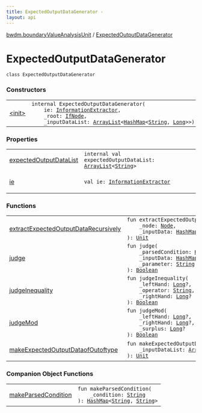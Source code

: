 ```yaml
---
title: ExpectedOutputDataGenerator - 
layout: api
---
```


<div class='api-docs-breadcrumbs'><a href="../index.html">bwdm.boundaryValueAnalysisUnit</a> / <a href="./index.html">ExpectedOutputDataGenerator</a></div>

# ExpectedOutputDataGenerator

<div class="signature"><code><span class="keyword">class </span><span class="identifier">ExpectedOutputDataGenerator</span></code></div>

### Constructors

<table class="api-docs-table">
<tbody>
<tr>
<td markdown="1">

<a href="-init-.html">&lt;init&gt;</a>


</td>
<td markdown="1">
<div class="signature"><code><span class="keyword">internal</span> <span class="identifier">ExpectedOutputDataGenerator</span><span class="symbol">(</span><br/>&nbsp;&nbsp;&nbsp;&nbsp;<span class="parameterName" id="bwdm.boundaryValueAnalysisUnit.ExpectedOutputDataGenerator$<init>(bwdm.informationStore.InformationExtractor, bwdm.informationStore.IfNode, java.util.ArrayList((java.util.HashMap((kotlin.String, kotlin.Long)))))/ie">ie</span><span class="symbol">:</span>&nbsp;<a href="../../bwdm.information-store/-information-extractor/index.html"><span class="identifier">InformationExtractor</span></a><span class="symbol">, </span><br/>&nbsp;&nbsp;&nbsp;&nbsp;<span class="parameterName" id="bwdm.boundaryValueAnalysisUnit.ExpectedOutputDataGenerator$<init>(bwdm.informationStore.InformationExtractor, bwdm.informationStore.IfNode, java.util.ArrayList((java.util.HashMap((kotlin.String, kotlin.Long)))))/_root">_root</span><span class="symbol">:</span>&nbsp;<a href="../../bwdm.information-store/-if-node/index.html"><span class="identifier">IfNode</span></a><span class="symbol">, </span><br/>&nbsp;&nbsp;&nbsp;&nbsp;<span class="parameterName" id="bwdm.boundaryValueAnalysisUnit.ExpectedOutputDataGenerator$<init>(bwdm.informationStore.InformationExtractor, bwdm.informationStore.IfNode, java.util.ArrayList((java.util.HashMap((kotlin.String, kotlin.Long)))))/_inputDataList">_inputDataList</span><span class="symbol">:</span>&nbsp;<a href="http://docs.oracle.com/javase/6/docs/api/java/util/ArrayList.html"><span class="identifier">ArrayList</span></a><span class="symbol">&lt;</span><a href="http://docs.oracle.com/javase/6/docs/api/java/util/HashMap.html"><span class="identifier">HashMap</span></a><span class="symbol">&lt;</span><a href="https://kotlinlang.org/api/latest/jvm/stdlib/kotlin/-string/index.html"><span class="identifier">String</span></a><span class="symbol">,</span>&nbsp;<a href="https://kotlinlang.org/api/latest/jvm/stdlib/kotlin/-long/index.html"><span class="identifier">Long</span></a><span class="symbol">&gt;</span><span class="symbol">&gt;</span><span class="symbol">)</span></code></div>

</td>
</tr>
</tbody>
</table>

### Properties

<table class="api-docs-table">
<tbody>
<tr>
<td markdown="1">

<a href="expected-output-data-list.html">expectedOutputDataList</a>


</td>
<td markdown="1">
<div class="signature"><code><span class="keyword">internal</span> <span class="keyword">val </span><span class="identifier">expectedOutputDataList</span><span class="symbol">: </span><a href="http://docs.oracle.com/javase/6/docs/api/java/util/ArrayList.html"><span class="identifier">ArrayList</span></a><span class="symbol">&lt;</span><a href="https://kotlinlang.org/api/latest/jvm/stdlib/kotlin/-string/index.html"><span class="identifier">String</span></a><span class="symbol">&gt;</span></code></div>

</td>
</tr>
<tr>
<td markdown="1">

<a href="ie.html">ie</a>


</td>
<td markdown="1">
<div class="signature"><code><span class="keyword">val </span><span class="identifier">ie</span><span class="symbol">: </span><a href="../../bwdm.information-store/-information-extractor/index.html"><span class="identifier">InformationExtractor</span></a></code></div>

</td>
</tr>
</tbody>
</table>

### Functions

<table class="api-docs-table">
<tbody>
<tr>
<td markdown="1">

<a href="extract-expected-output-data-recursively.html">extractExpectedOutputDataRecursively</a>


</td>
<td markdown="1">
<div class="signature"><code><span class="keyword">fun </span><span class="identifier">extractExpectedOutputDataRecursively</span><span class="symbol">(</span><br/>&nbsp;&nbsp;&nbsp;&nbsp;<span class="parameterName" id="bwdm.boundaryValueAnalysisUnit.ExpectedOutputDataGenerator$extractExpectedOutputDataRecursively(bwdm.informationStore.Node, java.util.HashMap((kotlin.String, kotlin.Long)))/_node">_node</span><span class="symbol">:</span>&nbsp;<a href="../../bwdm.information-store/-node/index.html"><span class="identifier">Node</span></a><span class="symbol">, </span><br/>&nbsp;&nbsp;&nbsp;&nbsp;<span class="parameterName" id="bwdm.boundaryValueAnalysisUnit.ExpectedOutputDataGenerator$extractExpectedOutputDataRecursively(bwdm.informationStore.Node, java.util.HashMap((kotlin.String, kotlin.Long)))/_inputData">_inputData</span><span class="symbol">:</span>&nbsp;<a href="http://docs.oracle.com/javase/6/docs/api/java/util/HashMap.html"><span class="identifier">HashMap</span></a><span class="symbol">&lt;</span><a href="https://kotlinlang.org/api/latest/jvm/stdlib/kotlin/-string/index.html"><span class="identifier">String</span></a><span class="symbol">,</span>&nbsp;<a href="https://kotlinlang.org/api/latest/jvm/stdlib/kotlin/-long/index.html"><span class="identifier">Long</span></a><span class="symbol">&gt;</span><br/><span class="symbol">)</span><span class="symbol">: </span><a href="https://kotlinlang.org/api/latest/jvm/stdlib/kotlin/-unit/index.html"><span class="identifier">Unit</span></a></code></div>

</td>
</tr>
<tr>
<td markdown="1">

<a href="judge.html">judge</a>


</td>
<td markdown="1">
<div class="signature"><code><span class="keyword">fun </span><span class="identifier">judge</span><span class="symbol">(</span><br/>&nbsp;&nbsp;&nbsp;&nbsp;<span class="parameterName" id="bwdm.boundaryValueAnalysisUnit.ExpectedOutputDataGenerator$judge(java.util.HashMap((kotlin.String, )), java.util.HashMap((kotlin.String, kotlin.Long)), kotlin.String)/_parsedCondition">_parsedCondition</span><span class="symbol">:</span>&nbsp;<a href="http://docs.oracle.com/javase/6/docs/api/java/util/HashMap.html"><span class="identifier">HashMap</span></a><span class="symbol">&lt;</span><a href="https://kotlinlang.org/api/latest/jvm/stdlib/kotlin/-string/index.html"><span class="identifier">String</span></a><span class="symbol">,</span>&nbsp;<a href="https://kotlinlang.org/api/latest/jvm/stdlib/kotlin/-string/index.html"><span class="identifier">String</span></a><span class="symbol">&gt;</span><span class="symbol">, </span><br/>&nbsp;&nbsp;&nbsp;&nbsp;<span class="parameterName" id="bwdm.boundaryValueAnalysisUnit.ExpectedOutputDataGenerator$judge(java.util.HashMap((kotlin.String, )), java.util.HashMap((kotlin.String, kotlin.Long)), kotlin.String)/_inputData">_inputData</span><span class="symbol">:</span>&nbsp;<a href="http://docs.oracle.com/javase/6/docs/api/java/util/HashMap.html"><span class="identifier">HashMap</span></a><span class="symbol">&lt;</span><a href="https://kotlinlang.org/api/latest/jvm/stdlib/kotlin/-string/index.html"><span class="identifier">String</span></a><span class="symbol">,</span>&nbsp;<a href="https://kotlinlang.org/api/latest/jvm/stdlib/kotlin/-long/index.html"><span class="identifier">Long</span></a><span class="symbol">&gt;</span><span class="symbol">, </span><br/>&nbsp;&nbsp;&nbsp;&nbsp;<span class="parameterName" id="bwdm.boundaryValueAnalysisUnit.ExpectedOutputDataGenerator$judge(java.util.HashMap((kotlin.String, )), java.util.HashMap((kotlin.String, kotlin.Long)), kotlin.String)/_parameter">_parameter</span><span class="symbol">:</span>&nbsp;<a href="https://kotlinlang.org/api/latest/jvm/stdlib/kotlin/-string/index.html"><span class="identifier">String</span></a><br/><span class="symbol">)</span><span class="symbol">: </span><a href="https://kotlinlang.org/api/latest/jvm/stdlib/kotlin/-boolean/index.html"><span class="identifier">Boolean</span></a></code></div>

</td>
</tr>
<tr>
<td markdown="1">

<a href="judge-inequality.html">judgeInequality</a>


</td>
<td markdown="1">
<div class="signature"><code><span class="keyword">fun </span><span class="identifier">judgeInequality</span><span class="symbol">(</span><br/>&nbsp;&nbsp;&nbsp;&nbsp;<span class="parameterName" id="bwdm.boundaryValueAnalysisUnit.ExpectedOutputDataGenerator$judgeInequality(kotlin.Long, kotlin.String, kotlin.Long)/_leftHand">_leftHand</span><span class="symbol">:</span>&nbsp;<a href="https://kotlinlang.org/api/latest/jvm/stdlib/kotlin/-long/index.html"><span class="identifier">Long</span></a><span class="symbol">?</span><span class="symbol">, </span><br/>&nbsp;&nbsp;&nbsp;&nbsp;<span class="parameterName" id="bwdm.boundaryValueAnalysisUnit.ExpectedOutputDataGenerator$judgeInequality(kotlin.Long, kotlin.String, kotlin.Long)/_operator">_operator</span><span class="symbol">:</span>&nbsp;<a href="https://kotlinlang.org/api/latest/jvm/stdlib/kotlin/-string/index.html"><span class="identifier">String</span></a><span class="symbol">, </span><br/>&nbsp;&nbsp;&nbsp;&nbsp;<span class="parameterName" id="bwdm.boundaryValueAnalysisUnit.ExpectedOutputDataGenerator$judgeInequality(kotlin.Long, kotlin.String, kotlin.Long)/_rightHand">_rightHand</span><span class="symbol">:</span>&nbsp;<a href="https://kotlinlang.org/api/latest/jvm/stdlib/kotlin/-long/index.html"><span class="identifier">Long</span></a><span class="symbol">?</span><br/><span class="symbol">)</span><span class="symbol">: </span><a href="https://kotlinlang.org/api/latest/jvm/stdlib/kotlin/-boolean/index.html"><span class="identifier">Boolean</span></a></code></div>

</td>
</tr>
<tr>
<td markdown="1">

<a href="judge-mod.html">judgeMod</a>


</td>
<td markdown="1">
<div class="signature"><code><span class="keyword">fun </span><span class="identifier">judgeMod</span><span class="symbol">(</span><br/>&nbsp;&nbsp;&nbsp;&nbsp;<span class="parameterName" id="bwdm.boundaryValueAnalysisUnit.ExpectedOutputDataGenerator$judgeMod(kotlin.Long, kotlin.Long, kotlin.Long)/_leftHand">_leftHand</span><span class="symbol">:</span>&nbsp;<a href="https://kotlinlang.org/api/latest/jvm/stdlib/kotlin/-long/index.html"><span class="identifier">Long</span></a><span class="symbol">?</span><span class="symbol">, </span><br/>&nbsp;&nbsp;&nbsp;&nbsp;<span class="parameterName" id="bwdm.boundaryValueAnalysisUnit.ExpectedOutputDataGenerator$judgeMod(kotlin.Long, kotlin.Long, kotlin.Long)/_rightHand">_rightHand</span><span class="symbol">:</span>&nbsp;<a href="https://kotlinlang.org/api/latest/jvm/stdlib/kotlin/-long/index.html"><span class="identifier">Long</span></a><span class="symbol">?</span><span class="symbol">, </span><br/>&nbsp;&nbsp;&nbsp;&nbsp;<span class="parameterName" id="bwdm.boundaryValueAnalysisUnit.ExpectedOutputDataGenerator$judgeMod(kotlin.Long, kotlin.Long, kotlin.Long)/_surplus">_surplus</span><span class="symbol">:</span>&nbsp;<a href="https://kotlinlang.org/api/latest/jvm/stdlib/kotlin/-long/index.html"><span class="identifier">Long</span></a><span class="symbol">?</span><br/><span class="symbol">)</span><span class="symbol">: </span><a href="https://kotlinlang.org/api/latest/jvm/stdlib/kotlin/-boolean/index.html"><span class="identifier">Boolean</span></a></code></div>

</td>
</tr>
<tr>
<td markdown="1">

<a href="make-expected-output-dataof-outoftype.html">makeExpectedOutputDataofOutoftype</a>


</td>
<td markdown="1">
<div class="signature"><code><span class="keyword">fun </span><span class="identifier">makeExpectedOutputDataofOutoftype</span><span class="symbol">(</span><br/>&nbsp;&nbsp;&nbsp;&nbsp;<span class="parameterName" id="bwdm.boundaryValueAnalysisUnit.ExpectedOutputDataGenerator$makeExpectedOutputDataofOutoftype(java.util.ArrayList((java.util.HashMap((kotlin.String, kotlin.Long)))))/_inputDataList">_inputDataList</span><span class="symbol">:</span>&nbsp;<a href="http://docs.oracle.com/javase/6/docs/api/java/util/ArrayList.html"><span class="identifier">ArrayList</span></a><span class="symbol">&lt;</span><a href="http://docs.oracle.com/javase/6/docs/api/java/util/HashMap.html"><span class="identifier">HashMap</span></a><span class="symbol">&lt;</span><a href="https://kotlinlang.org/api/latest/jvm/stdlib/kotlin/-string/index.html"><span class="identifier">String</span></a><span class="symbol">,</span>&nbsp;<a href="https://kotlinlang.org/api/latest/jvm/stdlib/kotlin/-long/index.html"><span class="identifier">Long</span></a><span class="symbol">&gt;</span><span class="symbol">&gt;</span><br/><span class="symbol">)</span><span class="symbol">: </span><a href="https://kotlinlang.org/api/latest/jvm/stdlib/kotlin/-unit/index.html"><span class="identifier">Unit</span></a></code></div>

</td>
</tr>
</tbody>
</table>

### Companion Object Functions

<table class="api-docs-table">
<tbody>
<tr>
<td markdown="1">

<a href="make-parsed-condition.html">makeParsedCondition</a>


</td>
<td markdown="1">
<div class="signature"><code><span class="keyword">fun </span><span class="identifier">makeParsedCondition</span><span class="symbol">(</span><br/>&nbsp;&nbsp;&nbsp;&nbsp;<span class="parameterName" id="bwdm.boundaryValueAnalysisUnit.ExpectedOutputDataGenerator.Companion$makeParsedCondition(kotlin.String)/_condition">_condition</span><span class="symbol">:</span>&nbsp;<a href="https://kotlinlang.org/api/latest/jvm/stdlib/kotlin/-string/index.html"><span class="identifier">String</span></a><br/><span class="symbol">)</span><span class="symbol">: </span><a href="http://docs.oracle.com/javase/6/docs/api/java/util/HashMap.html"><span class="identifier">HashMap</span></a><span class="symbol">&lt;</span><a href="https://kotlinlang.org/api/latest/jvm/stdlib/kotlin/-string/index.html"><span class="identifier">String</span></a><span class="symbol">,</span>&nbsp;<a href="https://kotlinlang.org/api/latest/jvm/stdlib/kotlin/-string/index.html"><span class="identifier">String</span></a><span class="symbol">&gt;</span></code></div>

</td>
</tr>
</tbody>
</table>
